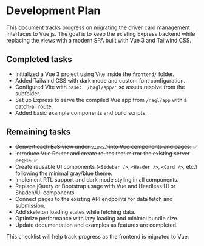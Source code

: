 # Development Plan

This document tracks progress on migrating the driver card management interfaces to Vue.js. The goal is to keep the existing Express backend while replacing the views with a modern SPA built with Vue 3 and Tailwind CSS.

## Completed tasks

- Initialized a Vue 3 project using Vite inside the `frontend/` folder.
- Added Tailwind CSS with dark mode and custom font configuration.
- Configured Vite with `base: '/nagl/app/'` so assets resolve from the subfolder.
- Set up Express to serve the compiled Vue app from `/nagl/app` with a catch‑all route.
- Added basic example components and build scripts.

## Remaining tasks

- ~~Convert each EJS view under `views/` into Vue components and pages.~~ ✅
- ~~Introduce Vue Router and create routes that mirror the existing server pages.~~ ✅
- Create reusable UI components (`<Sidebar />`, `<Header />`, `<Card />`, etc.) following the minimal gray/blue theme.
- Implement RTL support and dark mode styling in all components.
- Replace jQuery or Bootstrap usage with Vue and Headless UI or Shadcn/UI components.
- Connect pages to the existing API endpoints for data fetch and submission.
- Add skeleton loading states while fetching data.
- Optimize performance with lazy loading and minimal bundle size.
- Update documentation and examples as features are completed.

This checklist will help track progress as the frontend is migrated to Vue.
